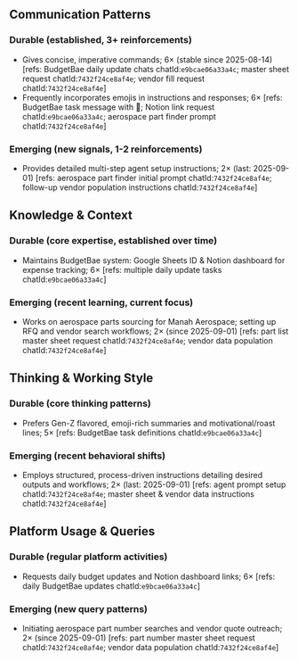 ## Communication Patterns
### Durable (established, 3+ reinforcements)
- Gives concise, imperative commands; 6× (stable since 2025-08-14) [refs: BudgetBae daily update chats chatId:`e9bcae06a33a4c`; master sheet request chatId:`7432f24ce8af4e`; vendor fill request chatId:`7432f24ce8af4e`]
- Frequently incorporates emojis in instructions and responses; 6× [refs: BudgetBae task message with 🎯; Notion link request chatId:`e9bcae06a33a4c`; aerospace part finder prompt chatId:`7432f24ce8af4e`]

### Emerging (new signals, 1-2 reinforcements)
- Provides detailed multi-step agent setup instructions; 2× (last: 2025-09-01) [refs: aerospace part finder initial prompt chatId:`7432f24ce8af4e`; follow-up vendor population instructions chatId:`7432f24ce8af4e`]

## Knowledge & Context
### Durable (core expertise, established over time)
- Maintains BudgetBae system: Google Sheets ID & Notion dashboard for expense tracking; 6× [refs: multiple daily update tasks chatId:`e9bcae06a33a4c`]

### Emerging (recent learning, current focus)
- Works on aerospace parts sourcing for Manah Aerospace; setting up RFQ and vendor search workflows; 2× (since 2025-09-01) [refs: part list master sheet request chatId:`7432f24ce8af4e`; vendor data population chatId:`7432f24ce8af4e`]

## Thinking & Working Style
### Durable (core thinking patterns)
- Prefers Gen-Z flavored, emoji-rich summaries and motivational/roast lines; 5× [refs: BudgetBae task definitions chatId:`e9bcae06a33a4c`]

### Emerging (recent behavioral shifts)
- Employs structured, process-driven instructions detailing desired outputs and workflows; 2× (last: 2025-09-01) [refs: agent prompt setup chatId:`7432f24ce8af4e`; master sheet & vendor data instructions chatId:`7432f24ce8af4e`]

## Platform Usage & Queries
### Durable (regular platform activities)
- Requests daily budget updates and Notion dashboard links; 6× [refs: daily BudgetBae updates chatId:`e9bcae06a33a4c`]

### Emerging (new query patterns)
- Initiating aerospace part number searches and vendor quote outreach; 2× (since 2025-09-01) [refs: part number master sheet request chatId:`7432f24ce8af4e`; vendor data population chatId:`7432f24ce8af4e`]